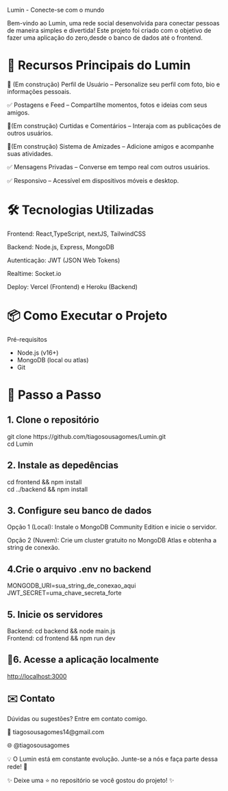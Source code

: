 <p>Lumin - Conecte-se com o mundo<br></p>
<p>Bem-vindo ao Lumin, uma rede social desenvolvida para conectar pessoas de maneira simples e divertida! Este projeto foi criado com o objetivo de fazer uma aplicação do zero,desde o banco de dados até o frontend.<br></p> 


# 🚀 Recursos Principais do Lumin
<p>🚧 (Em construção) Perfil de Usuário – Personalize seu perfil com foto, bio e informações pessoais.<br></p>
<p>✅ Postagens e Feed – Compartilhe momentos, fotos e ideias com seus amigos.<br></p>
<p>🚧(Em construção) Curtidas e Comentários – Interaja com as publicações de outros usuários.<br></p>
<p>🚧(Em construção) Sistema de Amizades – Adicione amigos e acompanhe suas atividades.<br></p>
<p>✅ Mensagens Privadas – Converse em tempo real com outros usuários.<br></p>
<p>✅ Responsivo – Acessível em dispositivos móveis e desktop.<br></p>

# 🛠️ Tecnologias Utilizadas
Frontend: React,TypeScript, nextJS, TailwindCSS

Backend: Node.js, Express, MongoDB

Autenticação: JWT (JSON Web Tokens)

Realtime: Socket.io

Deploy: Vercel (Frontend) e Heroku (Backend)

# 📦 Como Executar o Projeto
Pré-requisitos
- Node.js (v16+)
- MongoDB (local ou atlas)
- Git

# 👣 Passo a Passo
## 1. Clone o repositório
   <p>git clone https://github.com/tiagosousagomes/Lumin.git <br>
   cd Lumin</p>

## 2. Instale as depedências
   <p>cd frontend && npm install<br>
   cd ../backend && npm install</p>

## 3. Configure seu banco de dados

  Opção 1 (Local): Instale o MongoDB Community Edition e inicie o servidor.
  
  Opção 2 (Nuvem): Crie um cluster gratuito no MongoDB Atlas e obtenha a string de conexão.

## 4.Crie o arquivo .env no backend

  <p>MONGODB_URI=sua_string_de_conexao_aqui<br>  
  JWT_SECRET=uma_chave_secreta_forte</p>

## 5. Inicie os servidores

<p>Backend: cd backend && node main.js<br>
Frontend: cd frontend && npm run dev</p>

## 🔗6. Acesse a aplicação localmente
[http://localhost:3000](http://localhost:3000)  

## ✉️ Contato
<p>Dúvidas ou sugestões? Entre em contato comigo.<br></p>
<p>📧 tiagosousagomes14@gmail.com<br></p>
<p>🌐 @tiagosousagomes<br></p>

<p></p>
<p></p>

<p>💡 O Lumin está em constante evolução. Junte-se a nós e faça parte dessa rede! 🚀<br></p>

✨ Deixe uma ⭐ no repositório se você gostou do projeto! ✨


